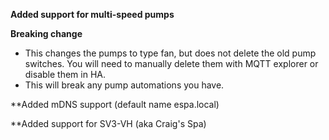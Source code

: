 **Added support for multi-speed pumps**

**Breaking change**
* This changes the pumps to type fan, but does not delete the old pump switches. You will need to manually delete them with MQTT explorer or disable them in HA.
* This will break any pump automations you have.

**Added mDNS support (default name espa.local)

**Added support for SV3-VH (aka Craig's Spa)
